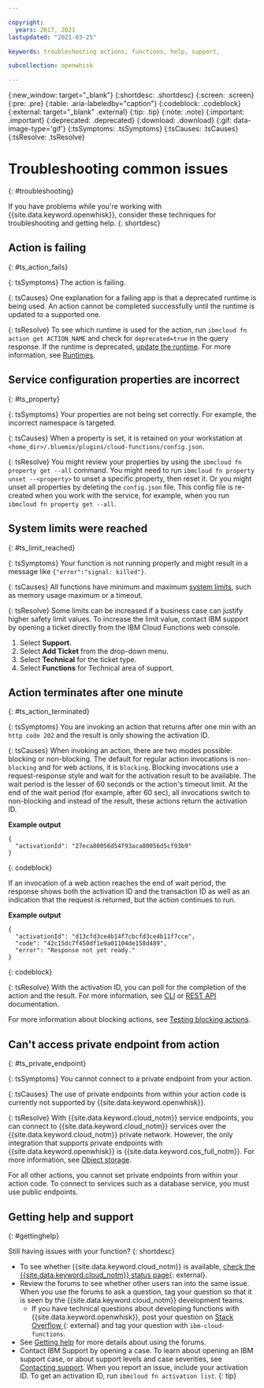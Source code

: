 ```yaml
---

copyright:
  years: 2017, 2021
lastupdated: "2021-03-25"

keywords: troubleshooting actions, functions, help, support,

subcollection: openwhisk

---
```


{:new_window: target="_blank"}
{:shortdesc: .shortdesc}
{:screen: .screen}
{:pre: .pre}
{:table: .aria-labeledby="caption"}
{:codeblock: .codeblock}
{:external: target="_blank" .external}
{:tip: .tip}
{:note: .note}
{:important: .important}
{:deprecated: .deprecated}
{:download: .download}
{:gif: data-image-type='gif'}
{:tsSymptoms: .tsSymptoms}
{:tsCauses: .tsCauses}
{:tsResolve: .tsResolve}

# Troubleshooting common issues
{: #troubleshooting}

If you have problems while you're working with {{site.data.keyword.openwhisk}}, consider these techniques for troubleshooting and getting help. 
{: shortdesc}

## Action is failing
{: #ts_action_fails}

{: tsSymptoms}
The action is failing.

{: tsCauses}
One explanation for a failing app is that a deprecated runtime is being used. An action cannot be completed successfully until the runtime is updated to a supported one.

{: tsResolve}
To see which runtime is used for the action, run `ibmcloud fn action get ACTION_NAME` and check for `deprecated=true` in the query response. If the runtime is deprecated, [update the runtime](/docs/openwhisk?topic=openwhisk-actions#actions_update). For more information, see [Runtimes](/docs/openwhisk?topic=openwhisk-runtimes).

## Service configuration properties are incorrect
{: #ts_property}

{: tsSymptoms}
Your properties are not being set correctly. For example, the incorrect namespace is targeted.

{: tsCauses}
When a property is set, it is retained on your workstation at `<home_dir>/.bluemix/plugins/cloud-functions/config.json`.

{: tsResolve}
You might review your properties by using the `ibmcloud fn property get --all` command. You might need to run `ibmcloud fn property unset --<property>` to unset a specific property, then reset it. Or you might unset all properties by deleting the `config.json` file. This config file is re-created when you work with the service, for example, when you run `ibmcloud fn property get --all`.

## System limits were reached
{: #ts_limit_reached}

{: tsSymptoms}
Your function is not running properly and might result in a message like `{"error":"signal: killed"}`.

{: tsCauses}
All functions have minimum and maximum [system limits](/docs/openwhisk?topic=openwhisk-limits), such as memory usage maximum or a timeout.

{: tsResolve}
Some limits can be increased if a business case can justify higher safety limit values. To increase the limit value, contact IBM support by opening a ticket directly from the IBM Cloud Functions web console.

1. Select **Support**.
2. Select **Add Ticket** from the drop-down menu.
3. Select **Technical** for the ticket type.
4. Select **Functions** for Technical area of support.


## Action terminates after one minute
{: #ts_action_terminated}

{: tsSymptoms}
You are invoking an action that returns after one min with an `http code 202` and the result is only showing the activation ID.

{: tsCauses}
When invoking an action, there are two modes possible: blocking or non-blocking. The default for regular action invocations is `non-blocking` and for web actions, it is `blocking`. Blocking invocations use a request-response style and wait for the activation result to be available. The wait period is the lesser of 60 seconds or the action's timeout limit. At the end of the wait period (for example, after 60 sec), all invocations switch to non-blocking and instead of the result, these actions return the activation ID.

**Example output**

```
{
  "activationId": "27eca80056d54f93aca80056d5cf93b9"
}
```
{: codeblock}

If an invocation of a web action reaches the end of wait period, the response shows both the activation ID and the transaction ID as well as an indication that the request is returned, but the action continues to run.

**Example output**

```
{
  "activationId": "d13cfd3ce4b14f7cbcfd3ce4b11f7cce",
  "code": "42c15dc7f450df1e9a01104de158d489",
  "error": "Response not yet ready."
}
```
{: codeblock}

{: tsResolve}
With the activation ID, you can poll for the completion of the action and the result. For more information, see [CLI](/docs/openwhisk?topic=cloud-functions-cli-plugin-functions-cli#cli_activation) or [REST API](https://cloud.ibm.com/apidocs/functions#getactivations) documentation.

For more information about blocking actions, see [Testing blocking actions](/docs/openwhisk?topic=openwhisk-test#test-block).

## Can't access private endpoint from action
{: #ts_private_endpoint}

{: tsSymptoms}
You cannot connect to a private endpoint from your action.

{: tsCauses}
The use of private endpoints from within your action code is currently not supported by {{site.data.keyword.openwhisk}}.

{: tsResolve}
With {{site.data.keyword.cloud_notm}} service endpoints, you can connect to {{site.data.keyword.cloud_notm}} services over the {{site.data.keyword.cloud_notm}} private network. However, the only integration that supports private endpoints with {{site.data.keyword.openwhisk}} is {{site.data.keyword.cos_full_notm}}. For more information, see [Object storage](/docs/openwhisk?topic=openwhisk-pkg_obstorage). 

For all other actions, you cannot set private endpoints from within your action code. To connect to services such as a database service, you must use public endpoints.

## Getting help and support
{: #gettinghelp}

Still having issues with your function?
{: shortdesc}

-   To see whether {{site.data.keyword.cloud_notm}} is available, [check the {{site.data.keyword.cloud_notm}} status page](https://cloud.ibm.com/status?selected=status){: external}.
-   Review the forums to see whether other users ran into the same issue. When you use the forums to ask a question, tag your question so that it is seen by the {{site.data.keyword.cloud_notm}} development teams.
    -   If you have technical questions about developing functions with {{site.data.keyword.openwhisk}}, post your question on [Stack Overflow ](https://stackoverflow.com/questions/tagged/ibm-cloud-functions){: external} and tag your question with `ibm-cloud-functions`.
-   See [Getting help](/docs/get-support) for more details about using the forums.
-   Contact IBM Support by opening a case. To learn about opening an IBM support case, or about support levels and case severities, see [Contacting support](/docs/get-support).
When you report an issue, include your activation ID. To get an activation ID, run `ibmcloud fn activation list`.
{: tip}
